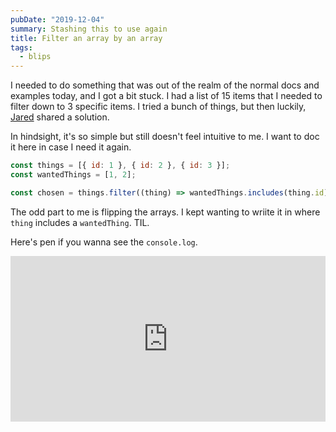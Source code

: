 ```yaml
---
pubDate: "2019-12-04"
summary: Stashing this to use again
title: Filter an array by an array
tags:
  - blips
---
```


I needed to do something that was out of the realm of the normal docs and examples today, and I got a bit stuck. I had a list of 15 items that I needed to filter down to 3 specific items. I tried a bunch of things, but then luckily, [Jared](https://twitter.com/jaredsilver) shared a solution.

In hindsight, it's so simple but still doesn't feel intuitive to me. I want to doc it here in case I need it again.

```js
const things = [{ id: 1 }, { id: 2 }, { id: 3 }];
const wantedThings = [1, 2];

const chosen = things.filter((thing) => wantedThings.includes(thing.id));
```

The odd part to me is flipping the arrays. I kept wanting to wriite it in where `thing` includes a `wantedThing`. TIL.

Here's pen if you wanna see the `console.log`.

<iframe
  height="265"
  style="width: 100%;"
  scrolling="no"
  title="NWPqENL"
  src="https://codepen.io/dandenney/embed/NWPqENL?height=265&theme-id=default&default-tab=js,result"
  frameborder="no"
  allowtransparency="true"
  allowfullscreen={true}
>
  See the Pen <a href="https://codepen.io/dandenney/pen/NWPqENL">NWPqENL</a> by
  Dan Denney (<a href="https://codepen.io/dandenney">@dandenney</a>) on{' '}
  <a href="https://codepen.io">CodePen</a>.
</iframe>
